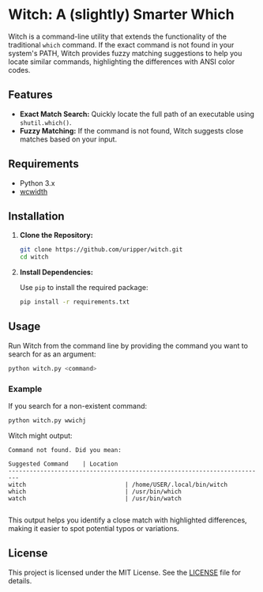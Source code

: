 # Witch: A (slightly) Smarter Which

Witch is a command-line utility that extends the functionality of the traditional `which` command. If the exact command is not found in your system's PATH, Witch provides fuzzy matching suggestions to help you locate similar commands, highlighting the differences with ANSI color codes.

## Features

- **Exact Match Search:** Quickly locate the full path of an executable using `shutil.which()`.
- **Fuzzy Matching:** If the command is not found, Witch suggests close matches based on your input.

## Requirements

- Python 3.x
- [wcwidth](https://pypi.org/project/wcwidth/)

## Installation

1. **Clone the Repository:**

   ```bash
   git clone https://github.com/uripper/witch.git
   cd witch
   ```

2. **Install Dependencies:**

   Use `pip` to install the required package:

   ```bash
   pip install -r requirements.txt
   ```

## Usage

Run Witch from the command line by providing the command you want to search for as an argument:

```bash
python witch.py <command>
```

### Example

If you search for a non-existent command:

```bash
python witch.py wwichj
```

Witch might output:

```
Command not found. Did you mean:

Suggested Command    | Location
-------------------------------------------------------------------------
witch                            | /home/USER/.local/bin/witch
which                            | /usr/bin/which
watch                            | /usr/bin/watch


```

This output helps you identify a close match with highlighted differences, making it easier to spot potential typos or variations.


## License

This project is licensed under the MIT License. See the [LICENSE](LICENSE) file for details.
```